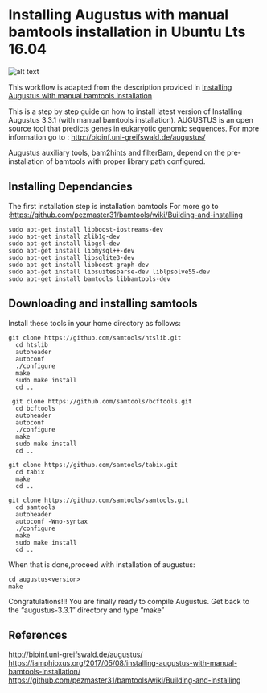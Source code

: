 # Installing Augustus with manual bamtools installation in Ubuntu Lts 16.04
![alt text](http://bioinf.uni-greifswald.de/augustus/images/augustus.head.transparent.gif)

This workflow is adapted from the description provided in [Installing Augustus with manual bamtools installation](https://iamphioxus.org/2017/05/08/installing-augustus-with-manual-bamtools-installation/)

This is a step by step guide on how to install latest version of Installing Augustus  3.3.1 (with manual bamtools installation).
AUGUSTUS is an open source tool that predicts genes in eukaryotic genomic sequences.
For more information go to : http://bioinf.uni-greifswald.de/augustus/

Augustus auxiliary tools, bam2hints and filterBam, depend on the pre-installation of bamtools with proper library path configured.

## **Installing Dependancies**

The first installation step is installation bamtools
For more go to :https://github.com/pezmaster31/bamtools/wiki/Building-and-installing
```{r,eval=FALSE,error=FALSE,warning=FALSE,message=FALSE,echo=TRUE}
sudo apt-get install libboost-iostreams-dev
sudo apt-get install zlib1g-dev
sudo apt-get install libgsl-dev
sudo apt-get install libmysql++-dev
sudo apt-get install libsqlite3-dev
sudo apt-get install libboost-graph-dev
sudo apt-get install libsuitesparse-dev liblpsolve55-dev
sudo apt-get install bamtools libbamtools-dev

```

## Downloading and installing samtools ##
Install these tools in your home directory as follows:
```{r,eval=FALSE,error=FALSE,warning=FALSE,message=FALSE,echo=TRUE}
git clone https://github.com/samtools/htslib.git
  cd htslib
  autoheader
  autoconf
  ./configure
  make
  sudo make install
  cd ..
  
 git clone https://github.com/samtools/bcftools.git
  cd bcftools
  autoheader
  autoconf 
  ./configure
  make
  sudo make install
  cd ..

git clone https://github.com/samtools/tabix.git
  cd tabix
  make
  cd ..
  
git clone https://github.com/samtools/samtools.git
  cd samtools
  autoheader
  autoconf -Wno-syntax
  ./configure
  make
  sudo make install
  cd ..
```

When that is done,proceed with installation of augustus:
```{r,eval=FALSE,error=FALSE,warning=FALSE,message=FALSE,echo=TRUE}
cd augustus<version>
make
```

Congratulations!!! 
You are finally ready to compile Augustus. Get back to the “augustus-3.3.1” directory and type “make”

## **References**
http://bioinf.uni-greifswald.de/augustus/
https://iamphioxus.org/2017/05/08/installing-augustus-with-manual-bamtools-installation/
https://github.com/pezmaster31/bamtools/wiki/Building-and-installing
